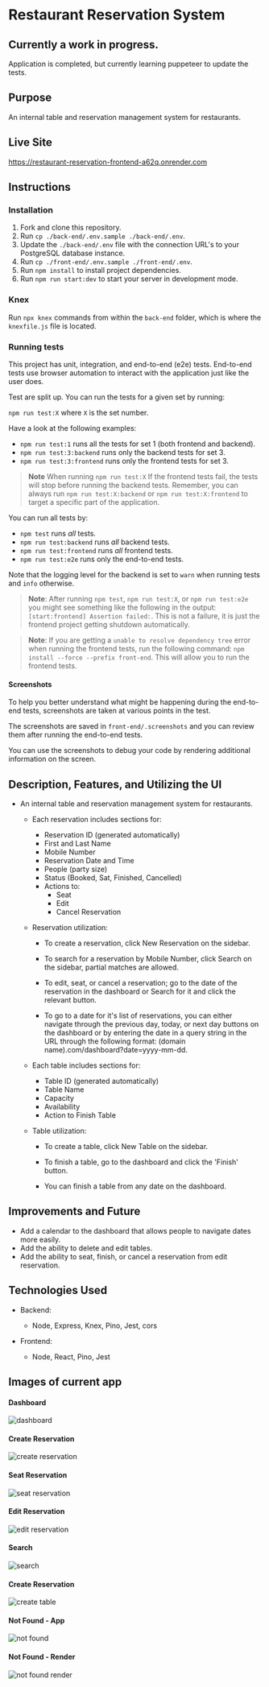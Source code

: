 # Restaurant Reservation System

## Currently a work in progress.

Application is completed, but currently learning puppeteer to update the tests.

## Purpose

An internal table and reservation management system for restaurants.

## Live Site

https://restaurant-reservation-frontend-a62q.onrender.com

## Instructions

### Installation

1. Fork and clone this repository.
1. Run `cp ./back-end/.env.sample ./back-end/.env`.
1. Update the `./back-end/.env` file with the connection URL's to your PostgreSQL database instance.
1. Run `cp ./front-end/.env.sample ./front-end/.env`.
1. Run `npm install` to install project dependencies.
1. Run `npm run start:dev` to start your server in development mode.

### Knex

Run `npx knex` commands from within the `back-end` folder, which is where the `knexfile.js` file is located.

### Running tests

This project has unit, integration, and end-to-end (e2e) tests.
End-to-end tests use browser automation to interact with the application just like the user does.

Test are split up. You can run the tests for a given set by running:

`npm run test:X` where `X` is the set number.

Have a look at the following examples:

- `npm run test:1` runs all the tests for set 1 (both frontend and backend).
- `npm run test:3:backend` runs only the backend tests for set 3.
- `npm run test:3:frontend` runs only the frontend tests for set 3.

> **Note** When running `npm run test:X` If the frontend tests fail, the tests will stop before running the backend tests. Remember, you can always run `npm run test:X:backend` or `npm run test:X:frontend` to target a specific part of the application.

You can run all tests by:

- `npm test` runs _all_ tests.
- `npm run test:backend` runs _all_ backend tests.
- `npm run test:frontend` runs _all_ frontend tests.
- `npm run test:e2e` runs only the end-to-end tests.

Note that the logging level for the backend is set to `warn` when running tests and `info` otherwise.

> **Note**: After running `npm test`, `npm run test:X`, or `npm run test:e2e` you might see something like the following in the output: `[start:frontend] Assertion failed:`. This is not a failure, it is just the frontend project getting shutdown automatically.

> **Note**: If you are getting a `unable to resolve dependency tree` error when running the frontend tests, run the following command: `npm install --force --prefix front-end`. This will allow you to run the frontend tests.

#### Screenshots

To help you better understand what might be happening during the end-to-end tests, screenshots are taken at various points in the test.

The screenshots are saved in `front-end/.screenshots` and you can review them after running the end-to-end tests.

You can use the screenshots to debug your code by rendering additional information on the screen.

## Description, Features, and Utilizing the UI

- An internal table and reservation management system for restaurants.

  - Each reservation includes sections for:

    - Reservation ID (generated automatically)
    - First and Last Name
    - Mobile Number
    - Reservation Date and Time
    - People (party size)
    - Status (Booked, Sat, Finished, Cancelled)
    - Actions to:
      - Seat
      - Edit
      - Cancel Reservation

  - Reservation utilization:

    - To create a reservation, click New Reservation on the sidebar.

    - To search for a reservation by Mobile Number, click Search on the sidebar, partial matches are allowed.

    - To edit, seat, or cancel a reservation; go to the date of the reservation in the dashboard or Search for it and click the relevant button.

    - To go to a date for it's list of reservations, you can either navigate through the previous day, today, or next day buttons on the dashboard or by entering the date in a query string in the URL through the following format: (domain name).com/dashboard?date=yyyy-mm-dd.

  - Each table includes sections for:

    - Table ID (generated automatically)
    - Table Name
    - Capacity
    - Availability
    - Action to Finish Table

  - Table utilization:

    - To create a table, click New Table on the sidebar.

    - To finish a table, go to the dashboard and click the 'Finish' button.

    - You can finish a table from any date on the dashboard.

## Improvements and Future

- Add a calendar to the dashboard that allows people to navigate dates more easily.
- Add the ability to delete and edit tables.
- Add the ability to seat, finish, or cancel a reservation from edit reservation.

## Technologies Used

- Backend:

  - Node, Express, Knex, Pino, Jest, cors

- Frontend:

  - Node, React, Pino, Jest

## Images of current app

#### Dashboard

![dashboard](images/dashboard.png)

#### Create Reservation

![create reservation](images/create_reservation.png)

#### Seat Reservation

![seat reservation](images/seat_reservation.png)

#### Edit Reservation

![edit reservation](images/edit_reservation.png)

#### Search

![search](images/search.png)

#### Create Reservation

![create table](images/create_table.png)

#### Not Found - App

![not found](images/not_found.png)

#### Not Found - Render

![not found render](images/not_found_render.png)
